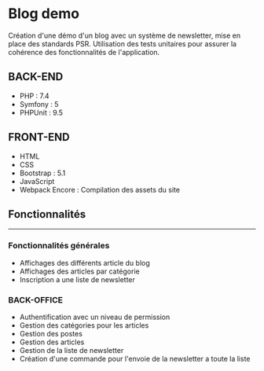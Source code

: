 # Blog demo
Création d'une démo d'un blog avec un système de newsletter, mise en place des standards PSR. Utilisation des tests unitaires pour assurer la cohérence des fonctionnalités de l'application.

## BACK-END

- PHP : 7.4
- Symfony : 5
- PHPUnit : 9.5

## FRONT-END

- HTML
- CSS
- Bootstrap : 5.1
- JavaScript
- Webpack Encore : Compilation des assets du site

## Fonctionnalités

---
### Fonctionnalités générales
- Affichages des différents article du blog
- Affichages des articles par catégorie
- Inscription a une liste de newsletter

### BACK-OFFICE
- Authentification avec un niveau de permission
- Gestion des catégories pour les articles
- Gestion des postes
- Gestion des articles
- Gestion de la liste de newsletter
- Création d'une commande pour l'envoie de la newsletter a toute la liste
